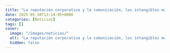 ```yaml
---
title: "La reputación corporativa y la comunicación, los intangibles más relevantes para las empresas según informe"
date: 2025-05-30T13:14:05+0000
categories: [Noticias]
tags: []
cover:
  image: "/images/noticias/"
  alt: "La reputación corporativa y la comunicación, los intangibles más relevantes para las empresas según informe"
  hidden: false
---
```



